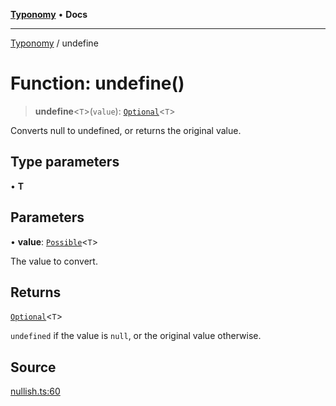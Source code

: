 [**Typonomy**](../README.md) • **Docs**

***

[Typonomy](../globals.md) / undefine

# Function: undefine()

> **undefine**\<`T`\>(`value`): [`Optional`](../type-aliases/Optional.md)\<`T`\>

Converts null to undefined, or returns the original value.

## Type parameters

• **T**

## Parameters

• **value**: [`Possible`](../type-aliases/Possible.md)\<`T`\>

The value to convert.

## Returns

[`Optional`](../type-aliases/Optional.md)\<`T`\>

`undefined` if the value is `null`, or the original value otherwise.

## Source

[nullish.ts:60](https://github.com/softcraft-development/typonomy/blob/1c47fc13034f4e53267c72ada03a418616dc092e/src/nullish.ts#L60)
